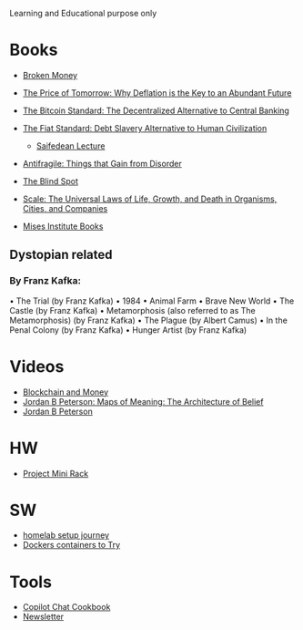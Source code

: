 
Learning and Educational purpose  only

# Books
- [Broken Money](https://a.co/d/gt7WLyP)
- [The Price of Tomorrow: Why Deflation is the Key to an Abundant Future](https://a.co/d/2jxf0FP)
- [The Bitcoin Standard: The Decentralized Alternative to Central Banking](https://a.co/d/6xww5q8)
- [The Fiat Standard: Debt Slavery Alternative to Human Civilization](https://a.co/d/1j8xJ99)
  + [Saifedean Lecture](https://www.youtube.com/watch?v=t7rYIkl6lIQ&list=PL_nQ8kZARIe01xBNJTi2YujKSXCJQ_Sf4&index=9)
  
- [Antifragile: Things that Gain from Disorder](https://a.co/d/7ypZns9)

- [The Blind Spot](https://a.co/d/fK4AcXM)
- [Scale: The Universal Laws of Life, Growth, and Death in Organisms, Cities, and Companies](https://a.co/d/gOUbopw)
  
- [Mises Institute Books](https://mises.org/library/books)
## Dystopian related
### By Franz Kafka:
• The Trial (by Franz Kafka)
• 1984
• Animal Farm
• Brave New World
• The Castle (by Franz Kafka)
• Metamorphosis (also referred to as The Metamorphosis) (by Franz Kafka)
• The Plague (by Albert Camus)
• In the Penal Colony (by Franz Kafka)
• Hunger Artist (by Franz Kafka)

# Videos
- [Blockchain and Money](https://ocw.mit.edu/courses/15-s12-blockchain-and-money-fall-2018/)
- [Jordan B Peterson: Maps of Meaning: The Architecture of Belief ](https://www.youtube.com/playlist?list=PL22J3VaeABQCn5nTAx65NRlh1EsKD0UQD)
- [Jordan B Peterson](https://www.youtube.com/user/JordanPetersonVideos )
# HW
- [Project Mini Rack](https://mini-rack.jeffgeerling.com/)
# SW
- [homelab setup journey](./homelab_software_setup.md)
- [Dockers containers to Try](https://www.xda-developers.com/tried-these-docker-containers-cant-live-without-them/)


# Tools
- [Copilot Chat Cookbook](https://docs.github.com/en/copilot/example-prompts-for-github-copilot-chat)
- [Newsletter](https://resources.github.com/newsletter/)

